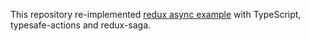 This repository re-implemented [redux async example](https://github.com/reduxjs/redux/tree/master/examples/async) with TypeScript, typesafe-actions and redux-saga.